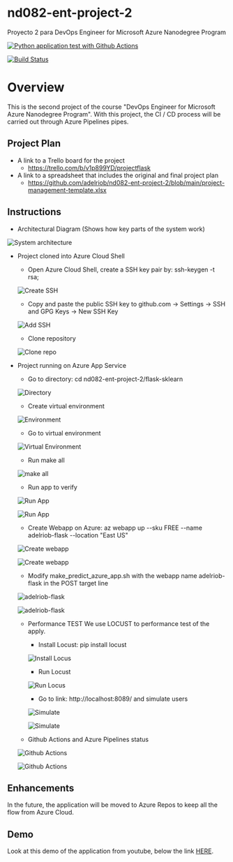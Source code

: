 # nd082-ent-project-2
Proyecto 2 para DevOps Engineer for Microsoft Azure Nanodegree Program

[![Python application test with Github Actions](https://github.com/adelriob/nd082-ent-project-2/actions/workflows/pythonapp.yml/badge.svg)](https://github.com/adelriob/nd082-ent-project-2/actions/workflows/pythonapp.yml)

[![Build Status](https://dev.azure.com/adelriob0110/Project-2/_apis/build/status/adelriob.nd082-ent-project-2?branchName=main)](https://dev.azure.com/adelriob0110/Project-2/_build/latest?definitionId=4&branchName=main)

# Overview

This is the second project of the course "DevOps Engineer for Microsoft Azure Nanodegree Program". With this project, the CI / CD process will be carried out through Azure Pipelines pipes.

## Project Plan

* A link to a Trello board for the project
    * https://trello.com/b/v1p899YD/projectflask
* A link to a spreadsheet that includes the original and final project plan
    * https://github.com/adelriob/nd082-ent-project-2/blob/main/project-management-template.xlsx

## Instructions

* Architectural Diagram (Shows how key parts of the system work)

![System architecture](screenshot/Diagram_Udacity_Project_2.png)

* Project cloned into Azure Cloud Shell

    * Open Azure Cloud Shell, create a SSH key pair by: ssh-keygen -t rsa;
    
    ![Create SSH](screenshot/ssh.JPG)

    * Copy and paste the public SSH key to github.com -> Settings -> SSH and GPG Keys -> New SSH Key
    
    ![Add SSH](screenshot/add_ssh.JPG)
    
    * Clone repository

    ![Clone repo](screenshot/git_clone.JPG)

* Project running on Azure App Service

    * Go to directory: cd nd082-ent-project-2/flask-sklearn 

    ![Directory](screenshot/directory.JPG)

    * Create virtual environment

    ![Environment](screenshot/environment.JPG)

    * Go to virtual environment

    ![Virtual Environment](screenshot/virt_env.JPG)

    * Run make all

    ![make all](screenshot/make_all.JPG)

    * Run app to verify

    ![Run App](screenshot/run_app.JPG)

    ![Run App](screenshot/run_app_2.JPG)

    * Create Webapp on Azure: az webapp up --sku FREE --name adelriob-flask --location "East US" 

    ![Create webapp](screenshot/create_webapp.JPG)

    ![Create webapp](screenshot/create_webapp_t.JPG)

    * Modify make_predict_azure_app.sh with the webapp name adelriob-flask in the POST target line

    ![adelriob-flask](screenshot/adelriob-flask.JPG)

    ![adelriob-flask](screenshot/adelriob-flask-2.JPG)

    * Performance TEST
    We use LOCUST to performance test of the apply.

        * Install Locust: pip install locust

        ![Install Locus](screenshot/install_locust.JPG)

        * Run Locust

        ![Run Locus](screenshot/run_locust.JPG)

        * Go to link: http://localhost:8089/ and simulate users

        ![Simulate](screenshot/simulate.JPG)

        ![Simulate](screenshot/simulate_2.JPG)

    * Github Actions and Azure Pipelines status

    ![Github Actions](screenshot/github_actions_pylint_pytest_ok.JPG)

    ![Github Actions](screenshot/azure_pipelines.JPG)


## Enhancements

In the future, the application will be moved to Azure Repos to keep all the flow from Azure Cloud.

## Demo 

Look at this demo of the application from youtube, below the link [HERE](https://youtu.be/0jcIIQIIKQI).



